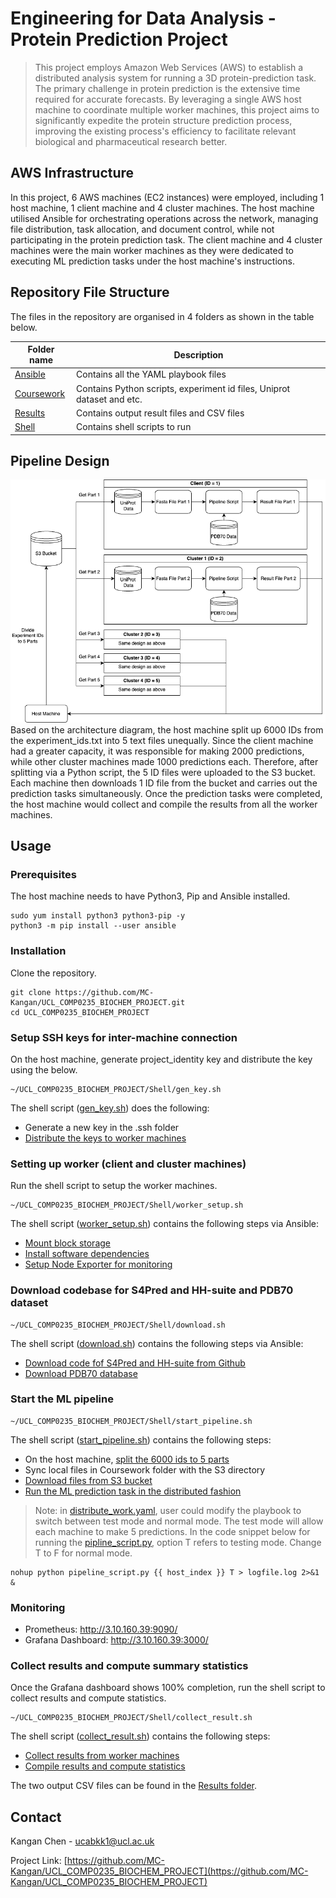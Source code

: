 
# Engineering for Data Analysis - Protein Prediction Project
> This project employs Amazon Web Services (AWS) to establish a distributed analysis system for running a 3D protein-prediction task. The primary challenge in protein prediction is the extensive time required for accurate forecasts. By leveraging a single AWS host machine to coordinate multiple worker machines, this project aims to significantly expedite the protein structure prediction process, improving the existing process's efficiency to facilitate relevant biological and pharmaceutical research better.

## AWS Infrastructure

In this project, 6 AWS machines (EC2 instances) were employed, including 1 host machine, 1 client machine and 4 cluster machines. The host machine utilised Ansible for orchestrating operations across the network, managing file distribution, task allocation, and document control, while not participating in the protein prediction task. The client machine and 4 cluster machines were the main worker machines as they were dedicated to executing ML prediction tasks under the host machine's instructions. 

## Repository File Structure
The files in the repository are organised in 4 folders as shown in the table below. 

| Folder name | Description |
|----------|----------|
| [Ansible](./Ansible/) | Contains all the YAML playbook files| 
| [Coursework](./Coursework/) | Contains Python scripts, experiment id files, Uniprot dataset and etc.| 
| [Results](./Results/) | Contains output result files and CSV files |
| [Shell](./Shell/) | Contains shell scripts to run | 

## Pipeline Design

![Architecture](./Design.png)
Based on the architecture diagram, the host machine split up 6000 IDs from the experiment_ids.txt into 5 text files unequally. Since the client machine had a greater capacity, it was responsible for making 2000 predictions, while other cluster machines made 1000 predictions each. Therefore, after splitting via a Python script, the 5 ID files were uploaded to the S3 bucket. Each machine then downloads 1 ID file from the bucket and carries out the prediction tasks simultaneously. Once the prediction tasks were completed, the host machine would collect and compile the results from all the worker machines.

## Usage
### Prerequisites
The host machine needs to have Python3, Pip and Ansible installed.

```shell
sudo yum install python3 python3-pip -y
python3 -m pip install --user ansible
```

### Installation
Clone the repository.
```shell
git clone https://github.com/MC-Kangan/UCL_COMP0235_BIOCHEM_PROJECT.git
cd UCL_COMP0235_BIOCHEM_PROJECT
```

### Setup SSH keys for inter-machine connection
On the host machine, generate project_identity key and distribute the key using the below.

```shell
~/UCL_COMP0235_BIOCHEM_PROJECT/Shell/gen_key.sh 
```
The shell script ([gen_key.sh](./Shell/gen_key.sh)) does the following:
- Generate a new key in the .ssh folder
- [Distribute the keys to worker machines](./Ansible/distribute_keys.yaml)

### Setting up worker (client and cluster machines)
Run the shell script to setup the worker machines.

```shell
~/UCL_COMP0235_BIOCHEM_PROJECT/Shell/worker_setup.sh 
```
The shell script ([worker_setup.sh](./Shell/worker_setup.sh)) contains the following steps via Ansible:
- [Mount block storage](./Ansible/mount_volume.yaml)
- [Install software dependencies](./Ansible/setup.yaml)
- [Setup Node Exporter for monitoring](./Ansible/node_exporter.yaml)

### Download codebase for S4Pred and HH-suite and PDB70 dataset
```shell
~/UCL_COMP0235_BIOCHEM_PROJECT/Shell/download.sh 
```
The shell script ([download.sh](./Shell/download.sh)) contains the following steps via Ansible:
- [Download code fof S4Pred and HH-suite from Github](./Ansible/code_downloader.yaml)
- [Download PDB70 database](./Ansible/data_downloader.yaml)

### Start the ML pipeline
```shell
~/UCL_COMP0235_BIOCHEM_PROJECT/Shell/start_pipeline.sh
```
The shell script ([start_pipeline.sh](./Shell/start_pipeline.sh)) contains the following steps:
- On the host machine, [split the 6000 ids to 5 parts](./Coursework/distribute_ids.py)
- Sync local files in Coursework folder with the S3 directory
- [Download files from S3 bucket](./Ansible/s3_bucket.yaml)
- [Run the ML prediction task in the distributed fashion](./Ansible/distribute_work.yaml)

> Note: in [distribute_work.yaml](./Ansible/distribute_work.yaml), user could modify the playbook to switch between test mode and normal mode. The test mode will allow each machine to make 5 predictions. In the code snippet below for running the [pipline_script.py](./Coursework/pipeline_script.py), option T refers to testing mode. Change T to F for normal mode.
```shell
nohup python pipeline_script.py {{ host_index }} T > logfile.log 2>&1 &
```
### Monitoring
- Prometheus: http://3.10.160.39:9090/
- Grafana Dashboard: http://3.10.160.39:3000/

### Collect results and compute summary statistics
Once the Grafana dashboard shows 100% completion, run the shell script to collect results and compute statistics.
```shell
~/UCL_COMP0235_BIOCHEM_PROJECT/Shell/collect_result.sh
```
The shell script ([collect_result.sh](./Shell/collect_result.sh)) contains the following steps:
- [Collect results from worker machines](./Ansible/collect_result.yaml)
- [Compile results and compute statistics](./Coursework/compile_results.py)

The two output CSV files can be found in the [Results folder](./Results/).



## Contact
Kangan Chen - ucabkk1@ucl.ac.uk

Project Link: [https://github.com/MC-Kangan/UCL_COMP0235_BIOCHEM_PROJECT](https://github.com/MC-Kangan/UCL_COMP0235_BIOCHEM_PROJECT)
